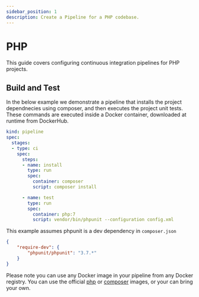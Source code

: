 ```yaml
---
sidebar_position: 1
description: Create a Pipeline for a PHP codebase.
---
```


# PHP

This guide covers configuring continuous integration pipelines for PHP projects.

## Build and Test

In the below example we demonstrate a pipeline that installs the project dependnecies using composer, and then executes the project unit tests. These commands are executed inside a Docker container, downloaded at runtime from DockerHub.

```yaml {} showLineNumbers
kind: pipeline
spec:
  stages:
  - type: ci
    spec:
      steps:
      - name: install
        type: run
        spec:
          container: composer
          script: composer install

      - name: test
        type: run
        spec:
          container: php:7
          script: vendor/bin/phpunit --configuration config.xml
```

This example assumes phpunit is a dev dependency in `composer.json`

```json
{
    "require-dev": {
        "phpunit/phpunit": "3.7.*"
    }
}
```

Please note you can use any Docker image in your pipeline from any Docker registry. You can use the official [php](https://hub.docker.com/r/_/php/) or [composer](https://hub.docker.com/r/_/composer/) images, or your can bring your own.
